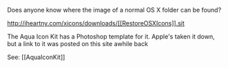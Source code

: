 Does anyone know where the image of a normal OS X folder can be found?

http://iheartny.com/xicons/downloads/[[RestoreOSXIcons]].sit

The Aqua Icon Kit has a Photoshop template for it. Apple's taken it down, but a link to it was posted on this site awhile back

See: [[AquaIconKit]]
